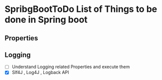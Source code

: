 # SpribgBootToDo  List of Things to be done in Spring boot 

## Properties

## Logging 
- [ ] Understand Logging related Properties and execute them 
- [x] Slf4J , Log4J , Logback API
